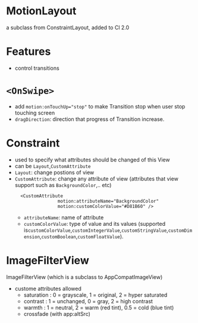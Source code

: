 # MotionLayout 
a subclass from ConstraintLayout, added to Cl 2.0 

# Features 
- control transitions 

# `<OnSwipe>`
- add `motion:onTouchUp="stop"` to make Transition stop when user stop touching screen 
- `dragDirection`: direction that progress of Transition increase. 

# Constraint 
- used to specify what attributes should be changed of this View 
- can be `Layout`,`CustomAttribute` 
- `Layout`: change postions of view 
- `CustomAttribute`: change any attribute of view (attributes that view support such as `BackgroundColor`,.. etc)
    ```
      <CustomAttribute
                    motion:attributeName="BackgroundColor"
                    motion:customColorValue="#D81B60" />
    ```
    - `attributeName`: name of attribute
    - `customColorValue`: type of value and its values (supported is`customColorValue`,`customIntegerValue`,`customStringValue`,`customDimension`,`customBoolean`,`customFloatValue`).


# ImageFilterView 
ImageFilterView (which is a subclass to AppCompatImageView) 
- custome attributes allowed
    - saturation : 0 = grayscale, 1 = original, 2 = hyper saturated
    - contrast : 1 = unchanged, 0 = gray, 2 = high contrast
    - warmth : 1 = neutral, 2 = warm (red tint), 0.5 = cold (blue tint)
    - crossfade (with app:altSrc)

